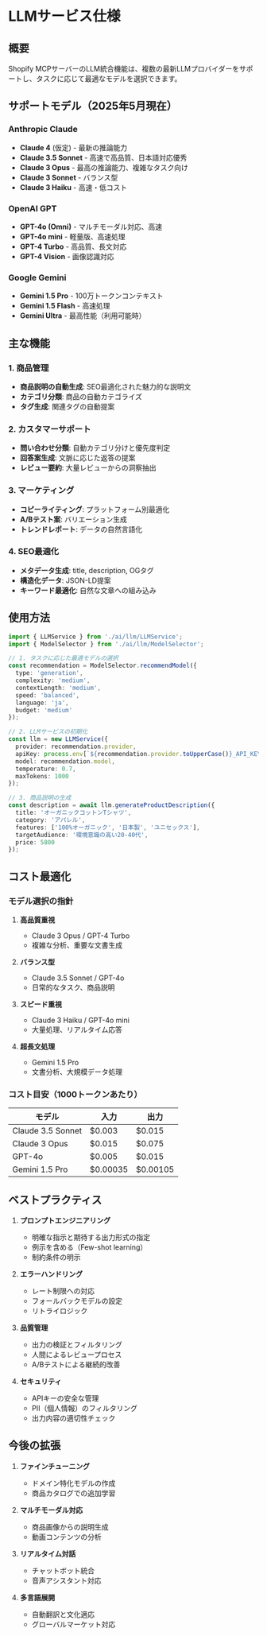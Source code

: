 # LLMサービス仕様

## 概要

Shopify MCPサーバーのLLM統合機能は、複数の最新LLMプロバイダーをサポートし、タスクに応じて最適なモデルを選択できます。

## サポートモデル（2025年5月現在）

### Anthropic Claude
- **Claude 4** (仮定) - 最新の推論能力
- **Claude 3.5 Sonnet** - 高速で高品質、日本語対応優秀
- **Claude 3 Opus** - 最高の推論能力、複雑なタスク向け
- **Claude 3 Sonnet** - バランス型
- **Claude 3 Haiku** - 高速・低コスト

### OpenAI GPT
- **GPT-4o (Omni)** - マルチモーダル対応、高速
- **GPT-4o mini** - 軽量版、高速処理
- **GPT-4 Turbo** - 高品質、長文対応
- **GPT-4 Vision** - 画像認識対応

### Google Gemini
- **Gemini 1.5 Pro** - 100万トークンコンテキスト
- **Gemini 1.5 Flash** - 高速処理
- **Gemini Ultra** - 最高性能（利用可能時）

## 主な機能

### 1. 商品管理
- **商品説明の自動生成**: SEO最適化された魅力的な説明文
- **カテゴリ分類**: 商品の自動カテゴライズ
- **タグ生成**: 関連タグの自動提案

### 2. カスタマーサポート
- **問い合わせ分類**: 自動カテゴリ分けと優先度判定
- **回答案生成**: 文脈に応じた返答の提案
- **レビュー要約**: 大量レビューからの洞察抽出

### 3. マーケティング
- **コピーライティング**: プラットフォーム別最適化
- **A/Bテスト案**: バリエーション生成
- **トレンドレポート**: データの自然言語化

### 4. SEO最適化
- **メタデータ生成**: title, description, OGタグ
- **構造化データ**: JSON-LD提案
- **キーワード最適化**: 自然な文章への組み込み

## 使用方法

```typescript
import { LLMService } from './ai/llm/LLMService';
import { ModelSelector } from './ai/llm/ModelSelector';

// 1. タスクに応じた最適モデルの選択
const recommendation = ModelSelector.recommendModel({
  type: 'generation',
  complexity: 'medium',
  contextLength: 'medium',
  speed: 'balanced',
  language: 'ja',
  budget: 'medium'
});

// 2. LLMサービスの初期化
const llm = new LLMService({
  provider: recommendation.provider,
  apiKey: process.env[`${recommendation.provider.toUpperCase()}_API_KEY`],
  model: recommendation.model,
  temperature: 0.7,
  maxTokens: 1000
});

// 3. 商品説明の生成
const description = await llm.generateProductDescription({
  title: 'オーガニックコットンTシャツ',
  category: 'アパレル',
  features: ['100%オーガニック', '日本製', 'ユニセックス'],
  targetAudience: '環境意識の高い20-40代',
  price: 5800
});
```

## コスト最適化

### モデル選択の指針

1. **高品質重視**
   - Claude 3 Opus / GPT-4 Turbo
   - 複雑な分析、重要な文書生成

2. **バランス型**
   - Claude 3.5 Sonnet / GPT-4o
   - 日常的なタスク、商品説明

3. **スピード重視**
   - Claude 3 Haiku / GPT-4o mini
   - 大量処理、リアルタイム応答

4. **超長文処理**
   - Gemini 1.5 Pro
   - 文書分析、大規模データ処理

### コスト目安（1000トークンあたり）

| モデル | 入力 | 出力 |
|--------|------|------|
| Claude 3.5 Sonnet | $0.003 | $0.015 |
| Claude 3 Opus | $0.015 | $0.075 |
| GPT-4o | $0.005 | $0.015 |
| Gemini 1.5 Pro | $0.00035 | $0.00105 |

## ベストプラクティス

1. **プロンプトエンジニアリング**
   - 明確な指示と期待する出力形式の指定
   - 例示を含める（Few-shot learning）
   - 制約条件の明示

2. **エラーハンドリング**
   - レート制限への対応
   - フォールバックモデルの設定
   - リトライロジック

3. **品質管理**
   - 出力の検証とフィルタリング
   - 人間によるレビュープロセス
   - A/Bテストによる継続的改善

4. **セキュリティ**
   - APIキーの安全な管理
   - PII（個人情報）のフィルタリング
   - 出力内容の適切性チェック

## 今後の拡張

1. **ファインチューニング**
   - ドメイン特化モデルの作成
   - 商品カタログでの追加学習

2. **マルチモーダル対応**
   - 商品画像からの説明生成
   - 動画コンテンツの分析

3. **リアルタイム対話**
   - チャットボット統合
   - 音声アシスタント対応

4. **多言語展開**
   - 自動翻訳と文化適応
   - グローバルマーケット対応